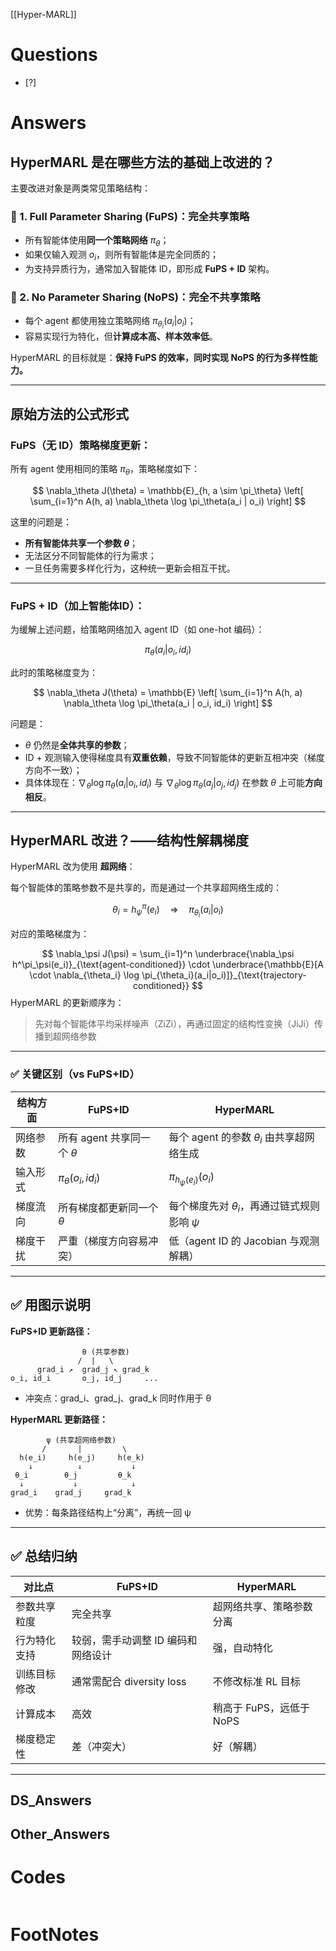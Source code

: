 [[Hyper-MARL]]

# Questions

- [?] 


# Answers

##  HyperMARL 是在哪些方法的基础上改进的？

主要改进对象是两类常见策略结构：

### 📌 1. **Full Parameter Sharing (FuPS)**：完全共享策略

* 所有智能体使用**同一个策略网络** $\pi_\theta$；
* 如果仅输入观测 $o_i$，则所有智能体是完全同质的；
* 为支持异质行为，通常加入智能体 ID，即形成 **FuPS + ID** 架构。

### 📌 2. **No Parameter Sharing (NoPS)**：完全不共享策略

* 每个 agent 都使用独立策略网络 $\pi_{\theta_i}(a_i|o_i)$；
* 容易实现行为特化，但**计算成本高、样本效率低**。

HyperMARL 的目标就是：**保持 FuPS 的效率，同时实现 NoPS 的行为多样性能力。**

---

##  原始方法的公式形式

###  FuPS（无 ID）策略梯度更新：

所有 agent 使用相同的策略 $\pi_\theta$，策略梯度如下：

$$
\nabla_\theta J(\theta) = \mathbb{E}_{h, a \sim \pi_\theta} \left[ \sum_{i=1}^n A(h, a) \nabla_\theta \log \pi_\theta(a_i | o_i) \right]
$$

这里的问题是：

* **所有智能体共享一个参数 $\theta$**；
* 无法区分不同智能体的行为需求；
* 一旦任务需要多样化行为，这种统一更新会相互干扰。

---

###  FuPS + ID（加上智能体ID）：

为缓解上述问题，给策略网络加入 agent ID（如 one-hot 编码）：

$$
\pi_\theta(a_i | o_i, id_i)
$$

此时的策略梯度变为：

$$
\nabla_\theta J(\theta) = \mathbb{E} \left[ \sum_{i=1}^n A(h, a) \nabla_\theta \log \pi_\theta(a_i | o_i, id_i) \right]
$$

问题是：

* $\theta$ 仍然是**全体共享的参数**；
* ID + 观测输入使得梯度具有**双重依赖**，导致不同智能体的更新互相冲突（梯度方向不一致）；
* 具体体现在：$\nabla_\theta \log \pi_\theta(a_i | o_i, id_i)$ 与 $\nabla_\theta \log \pi_\theta(a_j | o_j, id_j)$ 在参数 $\theta$ 上可能**方向相反**。

---

##  HyperMARL 改进？——结构性解耦梯度

HyperMARL 改为使用 **超网络**：

每个智能体的策略参数不是共享的，而是通过一个共享超网络生成的：

$$
\theta_i = h^\pi_\psi(e_i)
\quad \Rightarrow \quad \pi_{\theta_i}(a_i | o_i)
$$

对应的策略梯度为：

$$
\nabla_\psi J(\psi) = \sum_{i=1}^n \underbrace{\nabla_\psi h^\pi_\psi(e_i)}_{\text{agent-conditioned}} \cdot \underbrace{\mathbb{E}[A \cdot \nabla_{\theta_i} \log \pi_{\theta_i}(a_i|o_i)]}_{\text{trajectory-conditioned}}
$$
HyperMARL 的更新顺序为：

>先对每个智能体平均采样噪声（ZiZi​），再通过固定的结构性变换（JiJi​）传播到超网络参数
    
---

### ✅ 关键区别（vs FuPS+ID）

| 结构方面 | FuPS+ID                 | HyperMARL                          |
| ---- | ----------------------- | ---------------------------------- |
| 网络参数 | 所有 agent 共享同一个 $\theta$ | 每个 agent 的参数 $\theta_i$ 由共享超网络生成   |
| 输入形式 | $\pi_\theta(o_i, id_i)$ | $\pi_{h_\psi(e_i)}(o_i)$           |
| 梯度流向 | 所有梯度都更新同一个 $\theta$     | 每个梯度先对 $\theta_i$，再通过链式规则影响 $\psi$ |
| 梯度干扰 | 严重（梯度方向容易冲突）            | 低（agent ID 的 Jacobian 与观测解耦）       |

---

## ✅ 用图示说明

**FuPS+ID 更新路径：**

```
                θ (共享参数)
               /  |   \
      grad_i ↗  grad_j ↖ grad_k
o_i, id_i       o_j, id_j     ...
```

* 冲突点：grad\_i、grad\_j、grad\_k 同时作用于 θ

**HyperMARL 更新路径：**

```
        ψ (共享超网络参数)
       /       |         \
  h(e_i)     h(e_j)     h(e_k)
    ↓          ↓           ↓
 θ_i        θ_j         θ_k
  ↓           ↓            ↓
grad_i    grad_j     grad_k
```

* 优势：每条路径结构上“分离”，再统一回 ψ

---

## ✅ 总结归纳

| 对比点    | FuPS+ID              | HyperMARL         |
| ------ | -------------------- | ----------------- |
| 参数共享粒度 | 完全共享                 | 超网络共享、策略参数分离      |
| 行为特化支持 | 较弱，需手动调整 ID 编码和网络设计  | 强，自动特化            |
| 训练目标修改 | 通常需配合 diversity loss | 不修改标准 RL 目标       |
| 计算成本   | 高效                   | 稍高于 FuPS，远低于 NoPS |
| 梯度稳定性  | 差（冲突大）               | 好（解耦）             |

---



## DS_Answers


## Other_Answers


# Codes

```python

```


# FootNotes
